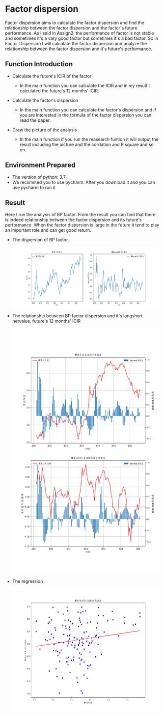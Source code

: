 # Factor dispersion

Factor dispersion aims to calculate the factor dispersion and find the relationship between the factor dispersion and the factor's future performance. As I said in Assign2, the performance of factor is not stable and sometimes it's a vary good factor but sometimes it's a bad factor. So in Factor Dispersion I will calculate the factor dispersion and analyze the relationship between the factor dispersion and it's future's performance.

## Function Introduction

   * Calculate the future's ICIR of the factor 
       
       * In the main function you can calculate the ICIR and in my result I calculated the future's 12 months' ICIR.
     
   * Calculate the factor's dispersion

       * In the main function you can calculate the factor's dispersion and if you are interested in the formula of the factor dispersion you can read the paper.
      
   * Draw the picture of the analysis
  
       * In the main function if you run the reasearch funtion it will output the result including the picture and the corrlation and R square and so on.

## Environment Prepared

   * The version of python: 3.7
   * We recommed you to use pycharm. After you download it and you can use pycharm to run it

## Result

   Here I run the analysis of BP factor. From the result you can find that there is indeed relationship between the factor dispersion and its future's performance.
   When the factor dispersion is large in the future it tend to play an important role and can get good return.
   
   * The dispersion of BP factor.
   
       <img src="https://github.com/algo21-220040002/Assign3/blob/master/Paper/BP_factor_dispersion.png" width="800" height="200" /><br/>
       
   * The relationship between BP factor dispersion and it's longshort netvalue, future's 12 months' ICIR
   
       <img src="https://github.com/algo21-220040002/Assign3/blob/master/Paper/BP_factor_dispersion_relationship.png" width="800" height="800" /><br/>
       
   * The regression 
   
       <img src="https://github.com/algo21-220040002/Assign3/blob/master/Paper/BP_regression.png" width="800" height="400" /><br/>


